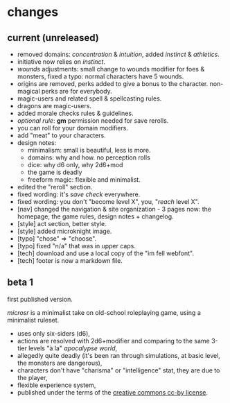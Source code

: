 # changes

## current (unreleased)

* removed domains: *concentration* & *intuition*, added *instinct* & *athletics*.
* initiative now relies on *instinct*.
* *wounds* adjustments: small change to wounds modifier for foes & monsters, fixed a typo: normal characters have 5 wounds.
* origins are removed, perks added to give a bonus to the character. non-magical perks are for everybody.
* magic-users and related spell & spellcasting rules.
* dragons are magic-users.
* added morale checks rules & guidelines.
* *optional rule*: **gm** permission needed for save rerolls.
* you can roll for your domain modifiers.
* add "meat" to your characters.
* design notes:
  * minimalism: small is beautiful, less is more.
  * domains: why and how. no perception rolls
  * dice: why d6 only, why 2d6+mod
  * the game is deadly
  * freeform magic: flexible and minimalist.
* edited the "reroll" section.
* fixed wording: it's *save check* everywhere.
* fixed wording: you don't "become level X", you, "*reach* level X".
* [nav] changed the navigation & site organization - 3 pages now: the homepage, the game rules, design notes + changelog.
* [style] act section, better style.
* [style] added microknight image.
* [typo] "chose" => "choose".
* [typo] fixed "n/a" that was in upper caps.
* [tech] download and use a local copy of the "im fell webfont".
* [tech] footer is now a markdown file.

## beta 1

first published version.

*microsr* is a minimalist take on old-school roleplaying game, using a minimalist ruleset.

* uses only six-siders (d6),
* actions are resolved with 2d6+modifier and comparing to the same 3-tier levels "à la" *apocalypse world*,
* allegedly quite deadly (it's been ran through simulations, at basic level, the monsters are dangerous),
* characters don't have "charisma" or "intelligence" stat, they are due to the player,
* flexible experience system,
* published under the terms of the [creative commons cc-by license](https://creativecommons.org/licenses/by/4.0/).
